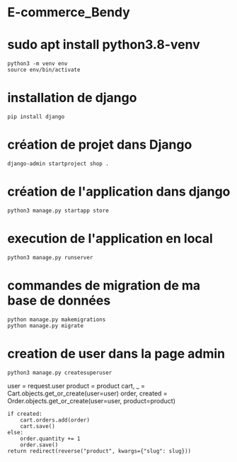 # E-commerce_Bendy

# sudo apt install python3.8-venv
    python3 -m venv env
    source env/bin/activate
# installation de django
    pip install django
# création de projet dans Django
    django-admin startproject shop .
# création de l'application dans django
    python3 manage.py startapp store
# execution de l'application en local
    python3 manage.py runserver

# commandes de migration de ma base de données
    python manage.py makemigrations
    python manage.py migrate
# creation de user dans la page admin
    python3 manage.py createsuperuser

user = request.user
    product = product
    cart, _ = Cart.objects.get_or_create(user=user)
    order, created = Order.objects.get_or_create(user=user, product=product) 

    if created:
        cart.orders.add(order)
        cart.save()
    else:
        order.quantity += 1
        order.save()
    return redirect(reverse("product", kwargs={"slug": slug}))